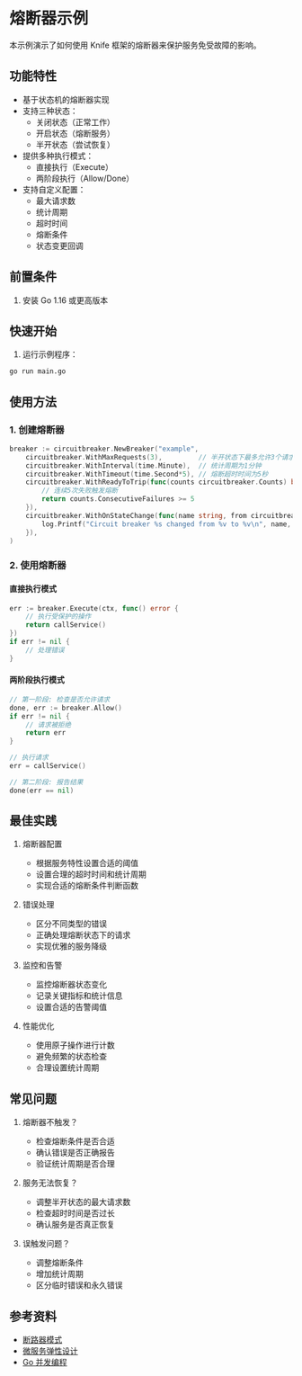 # 熔断器示例

本示例演示了如何使用 Knife 框架的熔断器来保护服务免受故障的影响。

## 功能特性

- 基于状态机的熔断器实现
- 支持三种状态：
  - 关闭状态（正常工作）
  - 开启状态（熔断服务）
  - 半开状态（尝试恢复）
- 提供多种执行模式：
  - 直接执行（Execute）
  - 两阶段执行（Allow/Done）
- 支持自定义配置：
  - 最大请求数
  - 统计周期
  - 超时时间
  - 熔断条件
  - 状态变更回调

## 前置条件

1. 安装 Go 1.16 或更高版本

## 快速开始

1. 运行示例程序：
```bash
go run main.go
```

## 使用方法

### 1. 创建熔断器

```go
breaker := circuitbreaker.NewBreaker("example",
    circuitbreaker.WithMaxRequests(3),         // 半开状态下最多允许3个请求
    circuitbreaker.WithInterval(time.Minute),  // 统计周期为1分钟
    circuitbreaker.WithTimeout(time.Second*5), // 熔断超时时间为5秒
    circuitbreaker.WithReadyToTrip(func(counts circuitbreaker.Counts) bool {
        // 连续5次失败触发熔断
        return counts.ConsecutiveFailures >= 5
    }),
    circuitbreaker.WithOnStateChange(func(name string, from circuitbreaker.State, to circuitbreaker.State) {
        log.Printf("Circuit breaker %s changed from %v to %v\n", name, from, to)
    }),
)
```

### 2. 使用熔断器

#### 直接执行模式
```go
err := breaker.Execute(ctx, func() error {
    // 执行受保护的操作
    return callService()
})
if err != nil {
    // 处理错误
}
```

#### 两阶段执行模式
```go
// 第一阶段: 检查是否允许请求
done, err := breaker.Allow()
if err != nil {
    // 请求被拒绝
    return err
}

// 执行请求
err = callService()

// 第二阶段: 报告结果
done(err == nil)
```

## 最佳实践

1. 熔断器配置
   - 根据服务特性设置合适的阈值
   - 设置合理的超时时间和统计周期
   - 实现合适的熔断条件判断函数

2. 错误处理
   - 区分不同类型的错误
   - 正确处理熔断状态下的请求
   - 实现优雅的服务降级

3. 监控和告警
   - 监控熔断器状态变化
   - 记录关键指标和统计信息
   - 设置合适的告警阈值

4. 性能优化
   - 使用原子操作进行计数
   - 避免频繁的状态检查
   - 合理设置统计周期

## 常见问题

1. 熔断器不触发？
   - 检查熔断条件是否合适
   - 确认错误是否正确报告
   - 验证统计周期是否合理

2. 服务无法恢复？
   - 调整半开状态的最大请求数
   - 检查超时时间是否过长
   - 确认服务是否真正恢复

3. 误触发问题？
   - 调整熔断条件
   - 增加统计周期
   - 区分临时错误和永久错误

## 参考资料

- [断路器模式](https://martinfowler.com/bliki/CircuitBreaker.html)
- [微服务弹性设计](https://docs.microsoft.com/en-us/azure/architecture/patterns/circuit-breaker)
- [Go 并发编程](https://golang.org/doc/effective_go#concurrency) 